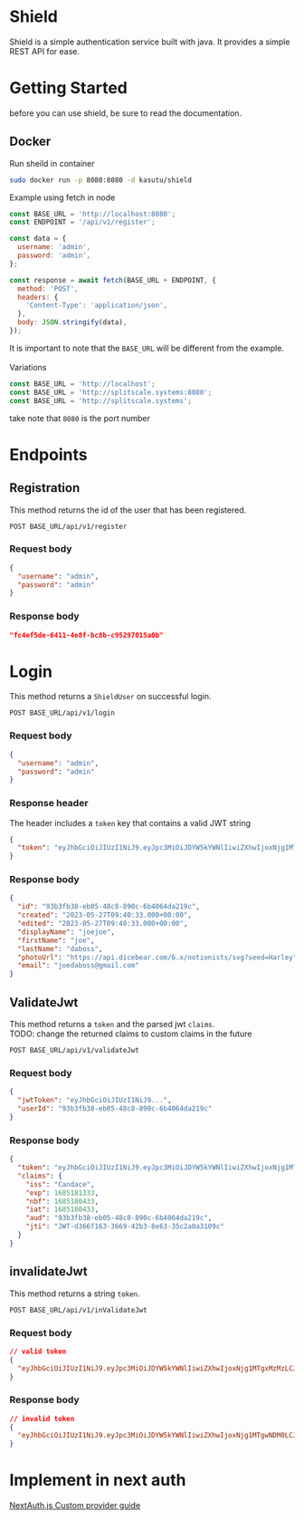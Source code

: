 # Shield

Shield is a simple authentication service built with java. It provides a simple REST API for ease.

# Getting Started

before you can use shield, be sure to read the documentation.

## Docker
Run sheild in container
```sh
sudo docker run -p 8080:8080 -d kasutu/shield
```

Example using fetch in node

```javascript
const BASE_URL = 'http://localhost:8080';
const ENDPOINT = '/api/v1/register';

const data = {
  username: 'admin',
  password: 'admin',
};

const response = await fetch(BASE_URL + ENDPOINT, {
  method: 'POST',
  headers: {
    'Content-Type': 'application/json',
  },
  body: JSON.stringify(data),
});
```

It is important to note that the `BASE_URL` will be different from the example.</br>\
Variations

```javascript
const BASE_URL = 'http://localhost';
const BASE_URL = 'http://splitscale.systems:8080';
const BASE_URL = 'http://splitscale.systems';
```

take note that `8080` is the port number

# Endpoints

## Registration

This method returns the id of the user that has been registered.

```
POST BASE_URL/api/v1/register
```

### Request body

```json
{
  "username": "admin",
  "password": "admin"
}
```

### Response body

```json
"fc4ef5de-6411-4e8f-bc8b-c95297015a0b"
```

# Login

This method returns a `ShieldUser` on successful login.

```
POST BASE_URL/api/v1/login
```

### Request body

```json
{
  "username": "admin",
  "password": "admin"
}
```

### Response header

The header includes a `token` key that contains a valid JWT string

```json
{
  "token": "eyJhbGciOiJIUzI1NiJ9.eyJpc3MiOiJDYW5kYWNlIiwiZXhwIjoxNjg1MTgxMzMzLCJuYmYiOjE2ODUxODA0MzMsImlhdCI6MTY4NTE4MDQzMywiYXVkIjoiOTNiM2ZiMzgtZWIwNS00OGM4LTg5MGMtNmI0MDY0ZGEyMTljIiwianRpIjoiSldULWQzNjZmMTYzLTM2NjktNDJiMy04ZTYzLTM1YzJhMGEzMTA5YyJ9.tHqLC1oUf_EEtKP2zA6RXLL_WKFG_wRtILSTu6aMFe4"
}
```

### Response body

```json
{
  "id": "93b3fb38-eb05-48c8-890c-6b4064da219c",
  "created": "2023-05-27T09:40:33.000+00:00",
  "edited": "2023-05-27T09:40:33.000+00:00",
  "displayName": "joejoe",
  "firstName": "joe",
  "lastName": "daboss",
  "photoUrl": "https://api.dicebear.com/6.x/notionists/svg?seed=Harley",
  "email": "joedaboss@gmail.com"
}
```

## ValidateJwt

This method returns a `token` and the parsed jwt `claims`.</br>
TODO: change the returned claims to custom claims in the future

```
POST BASE_URL/api/v1/validateJwt
```

### Request body

```json
{
  "jwtToken": "eyJhbGciOiJIUzI1NiJ9...",
  "userId": "93b3fb38-eb05-48c8-890c-6b4064da219c"
}
```

### Response body

```json
{
  "token": "eyJhbGciOiJIUzI1NiJ9.eyJpc3MiOiJDYW5kYWNlIiwiZXhwIjoxNjg1MTgxMzMzLCJuYmYiOjE2ODUxODA0MzMsImlhdCI6MTY4NTE4MDQzMywiYXVkIjoiOTNiM2ZiMzgtZWIwNS00OGM4LTg5MGMtNmI0MDY0ZGEyMTljIiwianRpIjoiSldULWQzNjZmMTYzLTM2NjktNDJiMy04ZTYzLTM1YzJhMGEzMTA5YyJ9.tHqLC1oUf_EEtKP2zA6RXLL_WKFG_wRtILSTu6aMFe4",
  "claims": {
    "iss": "Candace",
    "exp": 1685181333,
    "nbf": 1685180433,
    "iat": 1685180433,
    "aud": "93b3fb38-eb05-48c8-890c-6b4064da219c",
    "jti": "JWT-d366f163-3669-42b3-8e63-35c2a0a3109c"
  }
}
```

## invalidateJwt

This method returns a string `token`.</br>

```
POST BASE_URL/api/v1/inValidateJwt
```

### Request body

```json
// valid token
{
  "eyJhbGciOiJIUzI1NiJ9.eyJpc3MiOiJDYW5kYWNlIiwiZXhwIjoxNjg1MTgxMzMzLCJuYmYiOjE2ODUxODA0MzMsImlhdCI6MTY4NTE4MDQzMywiYXVkIjoiOTNiM2ZiMzgtZWIwNS00OGM4LTg5MGMtNmI0MDY0ZGEyMTljIiwianRpIjoiSldULWQzNjZmMTYzLTM2NjktNDJiMy04ZTYzLTM1YzJhMGEzMTA5YyJ9.tHqLC1oUf_EEtKP2zA6RXLL_WKFG_wRtILSTu6aMFe4"
}
```

### Response body

```json
// invalid token
{
  "eyJhbGciOiJIUzI1NiJ9.eyJpc3MiOiJDYW5kYWNlIiwiZXhwIjoxNjg1MTgwNDM0LCJuYmYiOjE2ODUxODA0MzQsImlhdCI6MTY4NTE4MDQzNCwiYXVkIjoiOTNiM2ZiMzgtZWIwNS00OGM4LTg5MGMtNmI0MDY0ZGEyMTljIiwianRpIjoiSldULWQzNjZmMTYzLTM2NjktNDJiMy04ZTYzLTM1YzJhMGEzMTA5YyJ9.OVCMcXquRxVME92gcn_a1jl6GlLTHD1EQMHjY9RxQ5I"
}
```

# Implement in next auth
[NextAuth.js Custom provider guide](https://next-auth.js.org/configuration/providers/credentials)</br>
